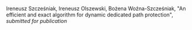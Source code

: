 Ireneusz Szcześniak, Ireneusz Olszewski, Bożena Woźna-Szcześniak, "An
efficient and exact algorithm for dynamic dedicated path protection",
*submitted for publication*